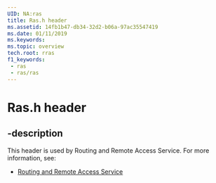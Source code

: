 ```yaml
---
UID: NA:ras
title: Ras.h header
ms.assetid: 14fb1b47-db34-32d2-b06a-97ac35547419
ms.date: 01/11/2019
ms.keywords: 
ms.topic: overview
tech.root: rras
f1_keywords:
 - ras
 - ras/ras
---
```


# Ras.h header


## -description

This header is used by Routing and Remote Access Service. For more information, see:

- [Routing and Remote Access Service](../_rras/index.md)

